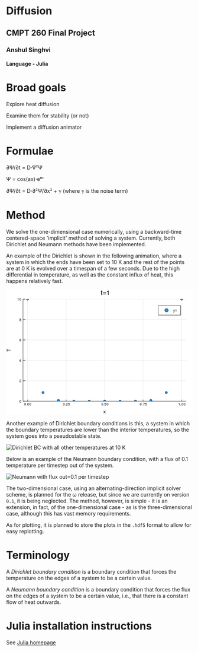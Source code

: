 # Diffusion

## CMPT 260 Final Project

### Anshul Singhvi

#### Language - Julia

# Broad goals

Explore heat diffusion

Examine them for stability (or not)

Implement a diffusion animator

# Formulae

∂Ψ/∂t = D⋅∇²Ψ

Ψ = cos(ax)⋅eᵇᵗ

∂Ψ/∂t = D⋅∂²Ψ/∂x² + ℽ (where ℽ is the noise term)

# Method

We solve the one-dimensional case numerically, using a backward-time centered-space 'implicit' method of solving a system.  Currently, both Dirichlet and Neumann methods have been implemented.

An example of the Dirichlet is shown in the following animation, where a system in which the ends have been set to 10 K and the rest of the points are at 0 K is evolved over a timespan of a few seconds.  Due to the high differential in temperature, as well as the constant influx of heat, this happens relatively fast.

![Dirichlet BC with all other temperatures at 0 K](example/lol.gif "Logo Title Text 1")

Another example of Dirichlet boundary conditions is this, a system in which the boundary temperatures are lower than the interior temperatures, so the system goes into a pseudostable state.

![Dirichlet BC with all other temperatures at 10 K](example/dirichletDown1D.gif "Logo Title Text 1")

Below is an example of the Neumann boundary condition, with a flux of 0.1 temperature per timestep out of the system.

![Neumann with flux out=0.1 per timestep](example/NeumannOut.11D.gif "Logo Title Text 1")

The two-dimensional case, using an alternating-direction implicit solver scheme, is planned for the ω release, but since we are currently on version `0.1`, it is being neglected.  The method, however, is simple - it is an extension, in fact, of the one-dimensional case - as is the three-dimensional case, although this has vast memory requirements.

As for plotting, it is planned to store the plots in the `.hdf5` format to allow for easy replotting.

# Terminology

A *Dirichlet boundary condition* is a boundary condition that forces the temperature on the edges of a system to be a certain value.  

A *Neumann boundary condition* is a boundary condition that forces the flux on the edges of a system to be a certain value, i.e., that there is a constant flow of heat outwards.  


# Julia installation instructions
See [Julia homepage](https://julialang.org/)
